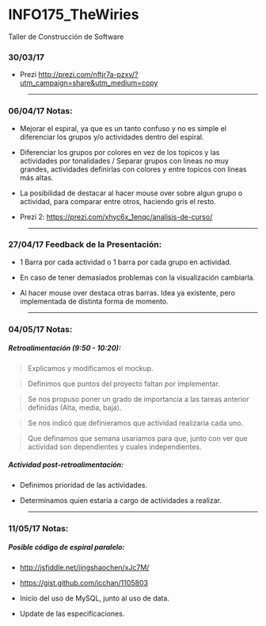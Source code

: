 # INFO175_TheWiries
Taller de Construcción de Software

### 30/03/17

  -  Prezi  http://prezi.com/nftjr7a-pzxv/?utm_campaign=share&utm_medium=copy
  >___

### 06/04/17 Notas:

  - Mejorar el espiral, ya que es un tanto confuso y no es simple el diferenciar los grupos y/o actividades dentro del espiral.
  
  - Diferenciar los grupos por colores en vez de los topicos y las actividades por tonalidades / Separar grupos con lineas no muy grandes, actividades definirlas con colores y entre topicos con lineas más altas.
  
  - La posibilidad de destacar al hacer mouse over sobre algun grupo o actividad, para comparar entre otros, haciendo gris el resto.
  
  - Prezi 2: https://prezi.com/xhyc6x_1enqc/analisis-de-curso/
  >___

### 27/04/17 Feedback de la Presentación:

  - 1 Barra por cada actividad o 1 barra por cada grupo en actividad.
  
  - En caso de tener demasiados problemas con la visualización cambiarla.
  
  - Al hacer mouse over destaca otras barras. Idea ya existente, pero implementada de distinta forma de momento.
 >___
 
 ### 04/05/17 Notas:
 
 ##### Retroalimentación (9:50 - 10:20):
  > Explicamos y modificamos el mockup.
  
  > Definimos que puntos del proyecto faltan por implementar.
  
  > Se nos propuso poner un grado de importancia a las tareas anterior definidas (Alta, media, baja).
  
  > Se nos indicó que definieramos que actividad realizaria cada uno.
  
  > Que definamos que semana usariamos para que, junto con ver que actividad son dependientes y cuales independientes.
  
##### Actividad post-retroalimentación:
  
  - Definimos prioridad de las actividades.
  
  - Determinamos quien estaria a cargo de actividades a realizar.
  >___
  
  ### 11/05/17 Notas:
  
  ##### Posible código de espiral paralelo:
  - http://jsfiddle.net/jingshaochen/xJc7M/
  - https://gist.github.com/icchan/1105803
  
  - Inicio del uso de MySQL, junto al uso de data.
  
  - Update de las especificaciones.
